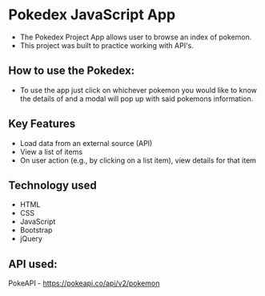 # Pokedex JavaScript App

- The Pokedex Project App allows user to browse an index of pokemon.
- This project was built to practice working with API's.

## How to use the Pokedex:

- To use the app just click on whichever pokemon you would like to know the details of and a modal will pop up with said pokemons information.

## Key Features

- Load data from an external source (API)
- View a list of items
- On user action (e.g., by clicking on a list item), view details for that item

## Technology used

- HTML
- CSS
- JavaScript
- Bootstrap
- jQuery

## API used:

PokeAPI - https://pokeapi.co/api/v2/pokemon
